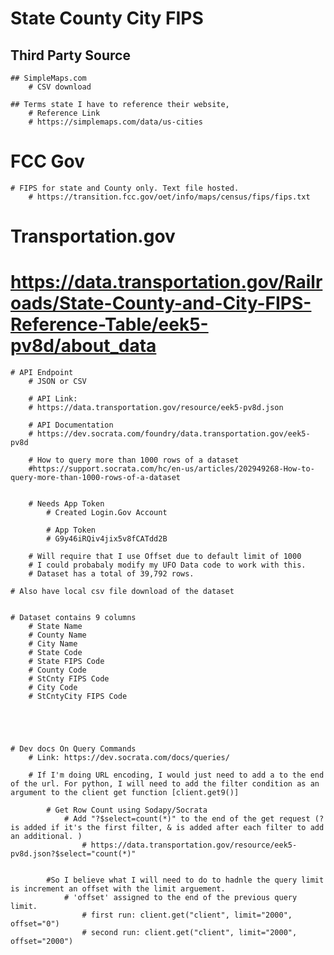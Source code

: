 # State County City FIPS 

## Third Party Source
    ## SimpleMaps.com 
        # CSV download

    ## Terms state I have to reference their website, 
        # Reference Link
        # https://simplemaps.com/data/us-cities


# FCC Gov
    # FIPS for state and County only. Text file hosted. 
        # https://transition.fcc.gov/oet/info/maps/census/fips/fips.txt


# Transportation.gov
# https://data.transportation.gov/Railroads/State-County-and-City-FIPS-Reference-Table/eek5-pv8d/about_data

    # API Endpoint
        # JSON or CSV

        # API Link:
        # https://data.transportation.gov/resource/eek5-pv8d.json
    
        # API Documentation
        # https://dev.socrata.com/foundry/data.transportation.gov/eek5-pv8d
    
        # How to query more than 1000 rows of a dataset
        #https://support.socrata.com/hc/en-us/articles/202949268-How-to-query-more-than-1000-rows-of-a-dataset
    
    
        # Needs App Token
            # Created Login.Gov Account
    
            # App Token
            # G9y46iRQiv4jix5v8fCATdd2B
    
        # Will require that I use Offset due to default limit of 1000
        # I could probabaly modify my UFO Data code to work with this. 
        # Dataset has a total of 39,792 rows. 

    # Also have local csv file download of the dataset


    # Dataset contains 9 columns
        # State Name 
        # County Name
        # City Name
        # State Code
        # State FIPS Code
        # County Code
        # StCnty FIPS Code 
        # City Code
        # StCntyCity FIPS Code





    # Dev docs On Query Commands
        # Link: https://dev.socrata.com/docs/queries/

        # If I'm doing URL encoding, I would just need to add a to the end of the url. For python, I will need to add the filter condition as an argument to the client get function [client.get9()]
        
            # Get Row Count using Sodapy/Socrata
                # Add "?$select=count(*)" to the end of the get request (? is added if it's the first filter, & is added after each filter to add an additional. )
                    # https://data.transportation.gov/resource/eek5-pv8d.json?$select="count(*)"


            #So I believe what I will need to do to hadnle the query limit is increment an offset with the limit arguement. 
                # 'offset' assigned to the end of the previous query limit. 
                    # first run: client.get("client", limit="2000", offset="0")
                    # second run: client.get("client", limit="2000", offset="2000")

            

    